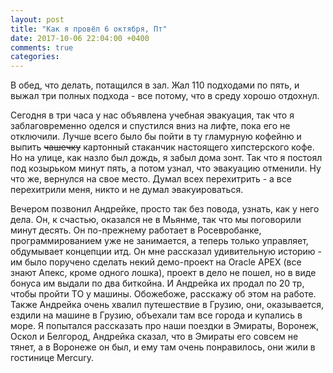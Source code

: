 ```yaml
---
layout: post
title: "Как я провёл 6 октября, Пт"
date: 2017-10-06 22:04:00 +0400
comments: true
categories: 
---
```

В обед, что делать, потащился в зал. Жал 110 подходами по пять, и выжал три полных подхода - все потому, что в среду хорошо отдохнул.

Сегодня в три часа у нас объявлена учебная эвакуация, так что я заблаговременно оделся и спустился вниз на лифте, пока его не отключили. Лучше всего было бы пойти в ту гламурную кофейню и выпить ~~чашечку~~ картонный стаканчик настоящего хипстерского кофе. Но на улице, как назло был дождь, я забыл дома зонт. Так что я постоял под козырьком минут пять, а потом узнал, что эвакуацию отменили. Ну что же, вернулся на свое место. Думал всех перехитрить - а все перехитрили меня, никто и не думал эвакуироваться.

Вечером позвонил Андрейке, просто так без повода, узнать, как у него дела. Он, к счастью, оказался не в Мьянме, так что мы поговорили минут десять. Он по-прежнему работает в Росевробанке, программированием уже не занимается, а теперь только управляет, обдумывает концепции итд. Он мне рассказал удивительную историю - им было поручено сделать некий демо-проект на Oracle APEX (все знают Апекс, кроме одного лошка), проект в дело не пошел, но в виде бонуса им выдали по два биткойна. И Андрейка их продал по 20 тр, чтобы пройти ТО у машины. Обожебоже, расскажу об этом на работе. Также Андрейка очень хвалил путешествие в Грузию, они, оказывается, ездили на машине в Грузию, объехали там все города и купались в море. Я попытался рассказать про наши поездки в Эмираты, Воронеж, Оскол и Белгород, Андрейка сказал, что в Эмираты его совсем не тянет, а в Воронеже он был, и ему там очень понравилось, они жили в гостинице Mercury. 